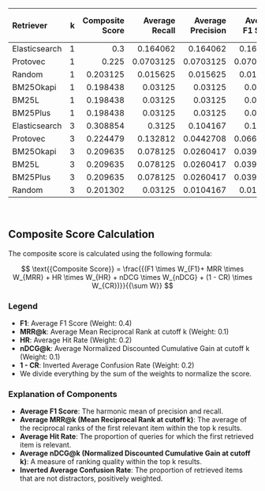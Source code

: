| Retriever     |   k |   Composite Score |   Average Recall |   Average Precision |   Average F1 Score |   Average MRR |   Average Hit Rate |   Average nDCG |   Average Confusion Rate |
|:--------------|----:|------------------:|-----------------:|--------------------:|-------------------:|--------------:|-------------------:|---------------:|-------------------------:|
| Elasticsearch |   1 |          0.3      |        0.164062  |           0.164062  |          0.164062  |     0.164062  |          0.164062  |      0.164062  |                0.15625   |
| Protovec      |   1 |          0.225    |        0.0703125 |           0.0703125 |          0.0703125 |     0.0703125 |          0.0703125 |      0.0703125 |                0.15625   |
| Random        |   1 |          0.203125 |        0.015625  |           0.015625  |          0.015625  |     0.015625  |          0.015625  |      0.015625  |                0.046875  |
| BM25Okapi     |   1 |          0.198438 |        0.03125   |           0.03125   |          0.03125   |     0.03125   |          0.03125   |      0.03125   |                0.132812  |
| BM25L         |   1 |          0.198438 |        0.03125   |           0.03125   |          0.03125   |     0.03125   |          0.03125   |      0.03125   |                0.132812  |
| BM25Plus      |   1 |          0.198438 |        0.03125   |           0.03125   |          0.03125   |     0.03125   |          0.03125   |      0.03125   |                0.132812  |
| Elasticsearch |   3 |          0.308854 |        0.3125    |           0.104167  |          0.15625   |     0.229167  |          0.164062  |      0.229167  |                0.161458  |
| Protovec      |   3 |          0.224479 |        0.132812  |           0.0442708 |          0.0664062 |     0.0989583 |          0.0703125 |      0.0989583 |                0.179687  |
| BM25Okapi     |   3 |          0.209635 |        0.078125  |           0.0260417 |          0.0390625 |     0.0533854 |          0.03125   |      0.0533854 |                0.114583  |
| BM25L         |   3 |          0.209635 |        0.078125  |           0.0260417 |          0.0390625 |     0.0533854 |          0.03125   |      0.0533854 |                0.114583  |
| BM25Plus      |   3 |          0.209635 |        0.078125  |           0.0260417 |          0.0390625 |     0.0533854 |          0.03125   |      0.0533854 |                0.114583  |
| Random        |   3 |          0.201302 |        0.03125   |           0.0104167 |          0.015625  |     0.0195312 |          0.0078125 |      0.0195312 |                0.0520833 |
<br>

## Composite Score Calculation

The composite score is calculated using the following formula:

$$ \text{{Composite Score}} = \frac{{(F1 \times W_{F1}+ MRR \times W_{MRR} + HR \times W_{HR} + nDCG \times W_{nDCG} + (1 - CR) \times W_{CR})}}{{\sum W}} $$

### Legend

- **F1**: Average F1 Score (Weight: 0.4)
- **MRR@k**: Average Mean Reciprocal Rank at cutoff k (Weight: 0.1)
- **HR**: Average Hit Rate (Weight: 0.2)
- **nDCG@k**: Average Normalized Discounted Cumulative Gain at cutoff k
  (Weight: 0.1)
- **1 - CR**: Inverted Average Confusion Rate (Weight: 0.2)
- We divide everything by the sum of the weights to normalize the score.

### Explanation of Components

- **Average F1 Score**:
  The harmonic mean of precision and recall.
- **Average MRR@k (Mean Reciprocal Rank at cutoff k)**:
  The average of the reciprocal ranks of the first relevant item within
  the top k results.
- **Average Hit Rate**:
  The proportion of queries for which the first retrieved
  item is relevant.
- **Average nDCG@k (Normalized Discounted Cumulative Gain at cutoff k)**:
  A measure of ranking quality within the top k results.
- **Inverted Average Confusion Rate**:
  The proportion of retrieved items that are not distractors,
  positively weighted.
